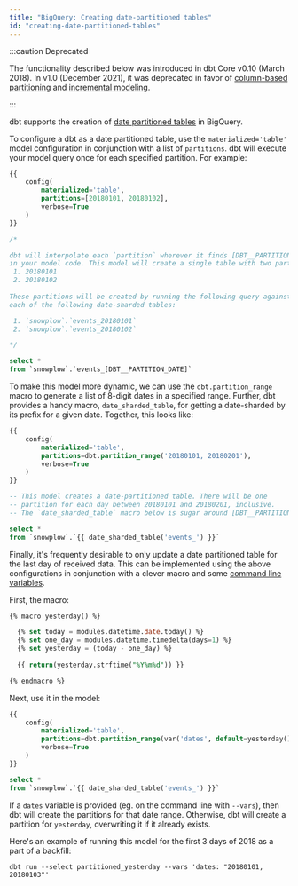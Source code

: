 ```yaml
---
title: "BigQuery: Creating date-partitioned tables"
id: "creating-date-partitioned-tables"
---
```



:::caution Deprecated

The functionality described below was introduced in dbt Core v0.10 (March 2018). In v1.0 (December 2021), it was deprecated in favor of [column-based partitioning](bigquery-configs#partition-clause) and [incremental modeling](configuring-incremental-models).

:::

dbt supports the creation of [date partitioned tables](https://cloud.google.com/bigquery/docs/partitioned-tables) in BigQuery.

To configure a dbt <Term id="model" /> as a date partitioned table, use the `materialized='table'` model configuration in conjunction with a list of `partitions`. dbt will execute your model query once for each specified partition. For example:

<File name='partitioned.sql'>

```sql
{{
    config(
        materialized='table',
        partitions=[20180101, 20180102],
        verbose=True
    )
}}

/*

dbt will interpolate each `partition` wherever it finds [DBT__PARTITION_DATE]
in your model code. This model will create a single table with two partitions:
 1. 20180101
 2. 20180102
 
These partitions will be created by running the following query against
each of the following date-sharded tables:

 1. `snowplow`.`events_20180101`
 2. `snowplow`.`events_20180102`

*/

select *
from `snowplow`.`events_[DBT__PARTITION_DATE]`
```

</File>

To make this model more dynamic, we can use the `dbt.partition_range` macro to generate a list of 8-digit dates in a specified range. Further, dbt provides a handy macro, `date_sharded_table`, for getting a date-sharded <Term id="table" /> by its prefix for a given date. Together, this looks like:

<File name='partitioned_range.sql'>

```sql
{{
    config(
        materialized='table',
        partitions=dbt.partition_range('20180101, 20180201'),
        verbose=True
    )
}}

-- This model creates a date-partitioned table. There will be one
-- partition for each day between 20180101 and 20180201, inclusive.
-- The `date_sharded_table` macro below is sugar around [DBT__PARTITION_DATE]

select *
from `snowplow`.`{{ date_sharded_table('events_') }}`
```

</File>

Finally, it's frequently desirable to only update a date partitioned table for the last day of received data. This can be implemented using the above configurations in conjunction with a clever macro and some [command line variables](using-variables).

First, the macro:

<File name='macros/yesterday.sql'>

```sql
{% macro yesterday() %}

  {% set today = modules.datetime.date.today() %}
  {% set one_day = modules.datetime.timedelta(days=1) %}
  {% set yesterday = (today - one_day) %}
  
  {{ return(yesterday.strftime("%Y%m%d")) }}

{% endmacro %}
```

</File>

Next, use it in the model:

<File name='partitioned_yesterday.sql'>

```sql
{{
    config(
        materialized='table',
        partitions=dbt.partition_range(var('dates', default=yesterday())),
        verbose=True
    )
}}

select *
from `snowplow`.`{{ date_sharded_table('events_') }}`
```

</File>

If a `dates` variable is provided (eg. on the command line with `--vars`), then dbt will create the partitions for that date range. Otherwise, dbt will create a partition for `yesterday`, overwriting it if it already exists.

Here's an example of running this model for the first 3 days of 2018 as a part of a backfill:

```
dbt run --select partitioned_yesterday --vars 'dates: "20180101, 20180103"'
```
